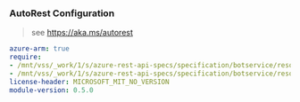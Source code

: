 ### AutoRest Configuration

> see https://aka.ms/autorest

``` yaml
azure-arm: true
require:
- /mnt/vss/_work/1/s/azure-rest-api-specs/specification/botservice/resource-manager/readme.md
- /mnt/vss/_work/1/s/azure-rest-api-specs/specification/botservice/resource-manager/readme.go.md
license-header: MICROSOFT_MIT_NO_VERSION
module-version: 0.5.0
```